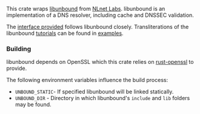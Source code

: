 This crate wraps [libunbound](https://unbound.nlnetlabs.nl) from
[NLnet Labs](https://nlnetlabs.nl). libunbound is an implementation of a DNS
resolver, including cache and DNSSEC validation.

The [interface provided](http://docs.rs/unbound) follows libunbound closely.
Transliterations of the libunbound
[tutorials](https://www.unbound.net/documentation/) can be found in
[examples](https://github.com/andrewtj/rust-unbound/tree/master/unbound/examples).

### Building

libunbound depends on OpenSSL which this crate relies on
[rust-openssl](https://github.com/sfackler/rust-openssl) to provide.

The following environment variables influence the build process:

* `UNBOUND_STATIC`- If specified libunbound will be linked statically.
* `UNBOUND_DIR` - Directory in which libunbound's `include` and `lib` folders may be found.
